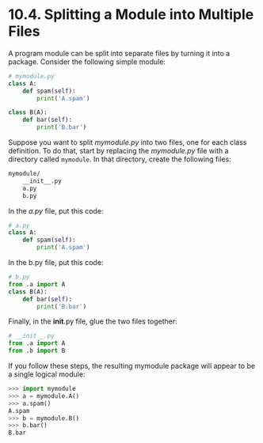 # 10.4. Splitting a Module into Multiple Files

A program module can be split into separate files by turning it into a package. Consider
the following simple module:

```python
# mymodule.py
class A:
    def spam(self):
        print('A.spam')

class B(A):
    def bar(self):
        print('B.bar')
```

Suppose you want to split *mymodule.py* into two files, one for each class definition. To
do that, start by replacing the *mymodule.py* file with a directory called `mymodule`. In that directory, create the following files:

```txt
mymodule/
    __init__.py
    a.py
    b.py
```

In the *a.py* file, put this code:

```python
# a.py
class A:
    def spam(self):
        print('A.spam')
```

In the b.py file, put this code:

```python
# b.py
from .a import A
class B(A):
    def bar(self):
        print('B.bar')
```

Finally, in the __init__.py file, glue the two files together:

```python
# __init__.py
from .a import A
from .b import B
```

If you follow these steps, the resulting mymodule package will appear to be a single logical module:

```python
>>> import mymodule
>>> a = mymodule.A()
>>> a.spam()
A.spam
>>> b = mymodule.B()
>>> b.bar()
B.bar
```